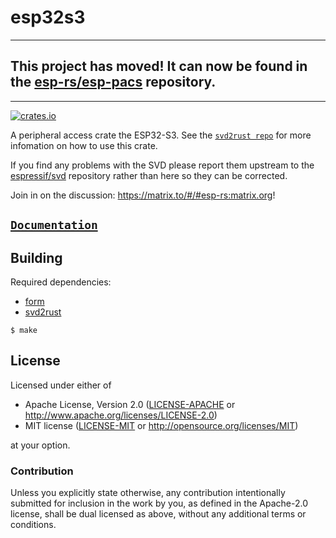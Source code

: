 # esp32s3

---

## This project has moved! It can now be found in the [esp-rs/esp-pacs](https://github.com/esp-rs/esp-pacs/tree/main/esp32s3) repository.

---

[![crates.io](https://img.shields.io/crates/v/esp32s3.svg)](https://crates.io/crates/esp32s3)

A peripheral access crate the ESP32-S3. See the [`svd2rust repo`](https://github.com/rust-embedded/svd2rust) for more infomation on how to use this crate.

If you find any problems with the SVD please report them upstream to the [espressif/svd](https://github.com/espressif/svd) repository rather than here so they can be corrected.

Join in on the discussion: https://matrix.to/#/#esp-rs:matrix.org!

## [`Documentation`](https://docs.rs/esp32s3)

## Building

Required dependencies:

- [form](https://crates.io/crates/form)
- [svd2rust](https://github.com/rust-embedded/svd2rust)

```
$ make
```

## License

Licensed under either of

- Apache License, Version 2.0 ([LICENSE-APACHE](LICENSE-APACHE) or
  http://www.apache.org/licenses/LICENSE-2.0)
- MIT license ([LICENSE-MIT](LICENSE-MIT) or http://opensource.org/licenses/MIT)

at your option.

### Contribution

Unless you explicitly state otherwise, any contribution intentionally submitted
for inclusion in the work by you, as defined in the Apache-2.0 license, shall be
dual licensed as above, without any additional terms or conditions.
